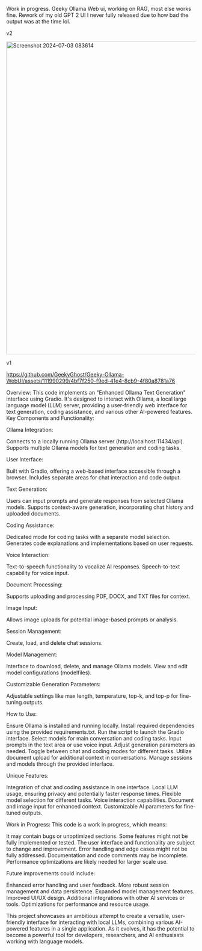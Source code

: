 Work in progress. Geeky Ollama Web ui, working on RAG, most else works fine. Rework of my old GPT 2 UI I never fully released due to how bad the output was at the time lol. 


v2

<img width="832" alt="Screenshot 2024-07-03 083614" src="https://github.com/GeekyGhost/Geeky-Ollama-WebUI/assets/111990299/9a2b765d-f74d-4c12-9646-19487fdec2b7">


v1

https://github.com/GeekyGhost/Geeky-Ollama-WebUI/assets/111990299/4bf7f250-f9ed-41e4-8cb9-4f80a8781a76

Overview:
This code implements an "Enhanced Ollama Text Generation" interface using Gradio. It's designed to interact with Ollama, a local large language model (LLM) server, providing a user-friendly web interface for text generation, coding assistance, and various other AI-powered features.
Key Components and Functionality:

Ollama Integration:

Connects to a locally running Ollama server (http://localhost:11434/api).
Supports multiple Ollama models for text generation and coding tasks.


User Interface:

Built with Gradio, offering a web-based interface accessible through a browser.
Includes separate areas for chat interaction and code output.


Text Generation:

Users can input prompts and generate responses from selected Ollama models.
Supports context-aware generation, incorporating chat history and uploaded documents.


Coding Assistance:

Dedicated mode for coding tasks with a separate model selection.
Generates code explanations and implementations based on user requests.


Voice Interaction:

Text-to-speech functionality to vocalize AI responses.
Speech-to-text capability for voice input.


Document Processing:

Supports uploading and processing PDF, DOCX, and TXT files for context.


Image Input:

Allows image uploads for potential image-based prompts or analysis.


Session Management:

Create, load, and delete chat sessions.


Model Management:

Interface to download, delete, and manage Ollama models.
View and edit model configurations (modelfiles).


Customizable Generation Parameters:

Adjustable settings like max length, temperature, top-k, and top-p for fine-tuning outputs.



How to Use:

Ensure Ollama is installed and running locally.
Install required dependencies using the provided requirements.txt.
Run the script to launch the Gradio interface.
Select models for main conversation and coding tasks.
Input prompts in the text area or use voice input.
Adjust generation parameters as needed.
Toggle between chat and coding modes for different tasks.
Utilize document upload for additional context in conversations.
Manage sessions and models through the provided interface.

Unique Features:

Integration of chat and coding assistance in one interface.
Local LLM usage, ensuring privacy and potentially faster response times.
Flexible model selection for different tasks.
Voice interaction capabilities.
Document and image input for enhanced context.
Customizable AI parameters for fine-tuned outputs.

Work in Progress:
This code is a work in progress, which means:

It may contain bugs or unoptimized sections.
Some features might not be fully implemented or tested.
The user interface and functionality are subject to change and improvement.
Error handling and edge cases might not be fully addressed.
Documentation and code comments may be incomplete.
Performance optimizations are likely needed for larger scale use.

Future improvements could include:

Enhanced error handling and user feedback.
More robust session management and data persistence.
Expanded model management features.
Improved UI/UX design.
Additional integrations with other AI services or tools.
Optimizations for performance and resource usage.

This project showcases an ambitious attempt to create a versatile, user-friendly interface for interacting with local LLMs, combining various AI-powered features in a single application. As it evolves, it has the potential to become a powerful tool for developers, researchers, and AI enthusiasts working with language models.

